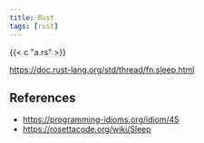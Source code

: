 ```yaml
---
title: Rust
tags: [rust]
---
```


{{< c "a.rs" >}}

<https://doc.rust-lang.org/std/thread/fn.sleep.html>

## References

- <https://programming-idioms.org/idiom/45>
- <https://rosettacode.org/wiki/Sleep>

